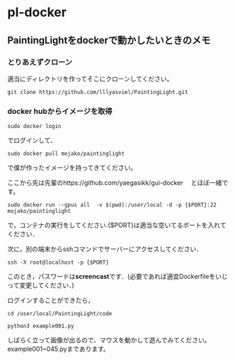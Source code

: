 # pl-docker

## PaintingLightをdockerで動かしたいときのメモ


###  とりあえずクローン
適当にディレクトリを作ってそこにクローンしてください。
```
git clone https://github.com/lllyasviel/PaintingLight.git
```
### docker hubからイメージを取得
```
sudo docker login
```
でログインして、

```
sudo docker pull mojako/paintinglight
```
で僕が作ったイメージを持ってきてください。

ここから先は先輩のhttps://github.com/yaegasikk/gui-docker　
とほぼ一緒です。

```
sudo docker run --gpus all  -v $(pwd):/user/local -d -p {$PORT}:22 mojako/paintinglight
 ```

で，コンテナの実行をしてください.{$PORT}は適当な空いてるポートを入れてください．

次に，別の端末からsshコマンドでサーバーにアクセスしてください．

 ```
ssh -X root@localhost -p {$PORT}
 ```

このとき，パスワードは**screencast**です．(必要であれば適宜Dockerfileをいじって変更してください．)

ログインすることができたら，

 ```
cd /user/local/PaintingLight/code

python3 example001.py
```

しばらく立って画像が出るので、マウスを動かして遊んでみてください。
example001~045.pyまであります。




